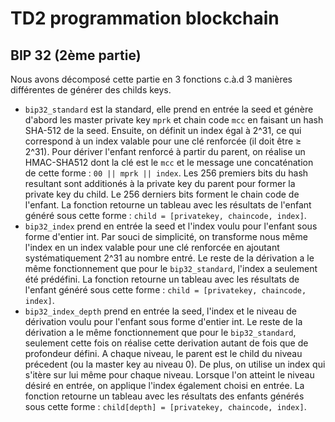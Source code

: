 # TD2 programmation blockchain

## BIP 32 (2ème partie)

Nous avons décomposé cette partie en 3 fonctions c.à.d 3 manières différentes de générer des childs keys. 
* `bip32_standard` est la standard, elle prend en entrée la seed et génère d'abord les master private key `mprk` et chain code `mcc` en faisant un hash SHA-512 de la seed. Ensuite, on définit un index égal à 2^31, ce qui correspond à un index valable pour une clé renforcée (il doit être ≥ 2^31). Pour dériver l'enfant renforcé à partir du parent, on réalise un HMAC-SHA512 dont la clé est le `mcc` et le message une concaténation de cette forme : `00 || mprk || index`. Les 256 premiers bits du hash resultant sont additionés à la private key du parent pour former la private key du child. Le 256 derniers bits forment le chain code de l'enfant. La fonction retourne un tableau avec les résultats de l'enfant généré sous cette forme : `child = [privatekey, chaincode, index]`.
* `bip32_index` prend en entrée la seed et l'index voulu pour l'enfant sous forme d'entier int. Par souci de simplicité, on transforme nous même l'index en un index valable pour une clé renforcée en ajoutant systématiquement 2^31 au nombre entré. Le reste de la dérivation a le même fonctionnement que pour le `bip32_standard`, l'index a seulement été prédéfini. La fonction retourne un tableau avec les résultats de l'enfant généré sous cette forme : `child = [privatekey, chaincode, index]`.
* `bip32_index_depth` prend en entrée la seed, l'index et le niveau de dérivation voulu pour l'enfant sous forme d'entier int. Le reste de la dérivation a le même fonctionnement que pour le `bip32_standard`, seulement cette fois on réalise cette derivation autant de fois que de profondeur défini. A chaque niveau, le parent est le child du niveau précedent (ou la master key au niveau 0). De plus, on utilise un index qui s'itère sur lui même pour chaque niveau. Lorsque l'on atteint le niveau désiré en entrée, on applique l'index également choisi en entrée. La fonction retourne un tableau avec les résultats des enfants générés sous cette forme : `child[depth] = [privatekey, chaincode, index]`.
